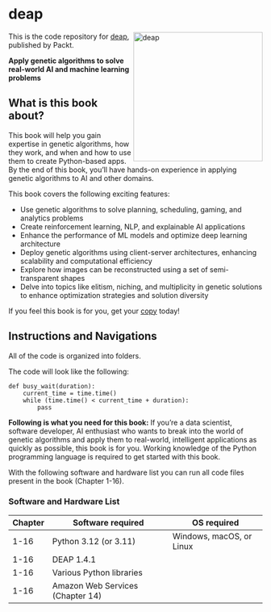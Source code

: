 # deap

<a href="https://www.packtpub.com/en-in/product/hands-on-genetic-algorithms-with-python-9781805123798"><img src="https://m.media-amazon.com/images/I/81ni+UmvcBL._SL1500_.jpg" alt="deap" height="256px" align="right"></a>

This is the code repository for [deap](https://www.packtpub.com/en-in/product/hands-on-genetic-algorithms-with-python-9781805123798), published by Packt.

**Apply genetic algorithms to solve real-world AI and machine learning problems**

## What is this book about?

This book will help you gain expertise in genetic algorithms, how they work, and when and how to use them to create Python-based apps. By the end of this book, you’ll have hands-on experience in applying genetic algorithms to AI and other domains.

This book covers the following exciting features:

- Use genetic algorithms to solve planning, scheduling, gaming, and analytics problems
- Create reinforcement learning, NLP, and explainable AI applications
- Enhance the performance of ML models and optimize deep learning architecture
- Deploy genetic algorithms using client-server architectures, enhancing scalability and computational efficiency
- Explore how images can be reconstructed using a set of semi-transparent shapes
- Delve into topics like elitism, niching, and multiplicity in genetic solutions to enhance optimization strategies and solution diversity

If you feel this book is for you, get your [copy](https://www.amazon.com/Hands-Genetic-Algorithms-Python-algorithms/dp/1805123793/ref=sr_1_1?sr=8-1) today!

## Instructions and Navigations

All of the code is organized into folders.

The code will look like the following:

```
def busy_wait(duration):
    current_time = time.time()
    while (time.time() < current_time + duration):
        pass
```

**Following is what you need for this book:**
If you’re a data scientist, software developer, AI enthusiast who wants to break into the world of genetic algorithms and apply them to real-world, intelligent applications as quickly as possible, this book is for you. Working knowledge of the Python programming language is required to get started with this book.

With the following software and hardware list you can run all code files present in the book (Chapter 1-16).

### Software and Hardware List

| Chapter | Software required                | OS required              |
| ------- | -------------------------------- | ------------------------ |
| 1-16    | Python 3.12 (or 3.11)            | Windows, macOS, or Linux |
| 1-16    | DEAP 1.4.1                       |                          |
| 1-16    | Various Python libraries         |                          |
| 1-16    | Amazon Web Services (Chapter 14) |                          |
